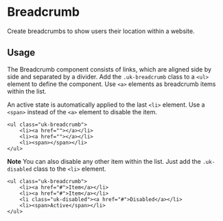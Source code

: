 # Breadcrumb

<p class="uk-text-lead">Create breadcrumbs to show users their location within a website.</p>

## Usage

The Breadcrumb component consists of links, which are aligned side by side and separated by a divider. Add the `.uk-breadcrumb` class to a `<ul>` element to define the component. Use `<a>` elements as breadcrumb items within the list.

An active state is automatically applied to the last `<li>` element. Use a `<span>` instead of the `<a>` element to disable the item.

```
<ul class="uk-breadcrumb">
    <li><a href=""></a></li>
    <li><a href=""></a></li>
    <li><span></span></li>
</ul>
```

**Note** You can also disable any other item within the list. Just add the `.uk-disabled` class to the `<li>` element.

```example
<ul class="uk-breadcrumb">
    <li><a href="#">Item</a></li>
    <li><a href="#">Item</a></li>
    <li class="uk-disabled"><a href="#">Disabled</a></li>
    <li><span>Active</span></li>
</ul>
```
